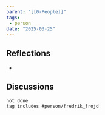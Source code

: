 ```yaml
---
parent: "[[0-People]]"
tags:
 - person
date: "2025-03-25"
---
```

## Reflections
* 
## Discussions
```tasks
not done
tag includes #person/fredrik_frojd
```
